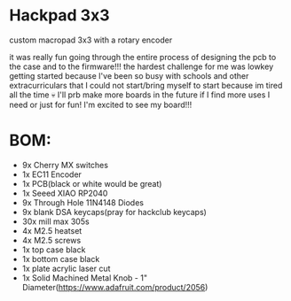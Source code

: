 # Hackpad 3x3
custom macropad 3x3 with a rotary encoder

it was really fun going through the entire process of designing the pcb to the case and to the firmware!!!
the hardest challenge for me was lowkey getting started because I've been so busy with schools and other extracurriculars that I could not start/bring myself to start because im tired all the time 💀
I'll prb make more boards in the future if I find more uses I need or just for fun! I'm excited to see my board!!!

# BOM:
- 9x Cherry MX switches 
- 1x EC11 Encoder
- 1x PCB(black or white would be great)
- 1x Seeed XIAO RP2040
- 9x Through Hole 11N4148 Diodes
- 9x blank DSA keycaps(pray for hackclub keycaps)
- 30x mill max 305s
- 4x M2.5 heatset
- 4x M2.5 screws
- 1x top case black
- 1x bottom case black
- 1x plate acrylic laser cut
- 1x Solid Machined Metal Knob - 1" Diameter(https://www.adafruit.com/product/2056)
